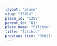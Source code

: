 ```yaml
---
layout: "place"
slug: "35014"
place_id: "1258"
parent_id: "61"
place_name: "Šilihtu"
title: "Šilihtu"
previous_item: "35017"
---
```

